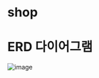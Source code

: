# shop

ERD 다이어그램
==============
![image](https://user-images.githubusercontent.com/96519249/174537478-4291bef1-8ceb-45fb-af1a-c6a641d8d77b.png)


